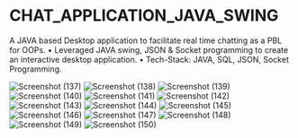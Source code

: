 # CHAT_APPLICATION_JAVA_SWING



A JAVA based Desktop application to facilitate real time chatting as a PBL for OOPs.
• Leveraged JAVA swing, JSON & Socket programming to create an interactive desktop application.
• Tech-Stack: JAVA, SQL, JSON, Socket Programming.

![Screenshot (137)](https://github.com/abhi6903/CHAT_APPLICATION_JAVA_SWING/assets/91991919/e863c5b8-33b5-419d-8a4d-1da6aa0ac58e)
![Screenshot (138)](https://github.com/abhi6903/CHAT_APPLICATION_JAVA_SWING/assets/91991919/4b880446-9149-4780-8650-ee6900a02688)
![Screenshot (139)](https://github.com/abhi6903/CHAT_APPLICATION_JAVA_SWING/assets/91991919/30670dfe-98d8-486a-bfd7-5195e4436131)
![Screenshot (140)](https://github.com/abhi6903/CHAT_APPLICATION_JAVA_SWING/assets/91991919/c66919ad-7a87-4bb6-9aa6-0b15f49a0b83)
![Screenshot (141)](https://github.com/abhi6903/CHAT_APPLICATION_JAVA_SWING/assets/91991919/25a3fed4-f5b8-4238-af64-59497a582f7b)
![Screenshot (142)](https://github.com/abhi6903/CHAT_APPLICATION_JAVA_SWING/assets/91991919/565e00d7-4d02-42b0-b978-91ea8b2406a7)
![Screenshot (143)](https://github.com/abhi6903/CHAT_APPLICATION_JAVA_SWING/assets/91991919/62240b22-a38e-48bb-8b87-09deab9b79ca)
![Screenshot (144)](https://github.com/abhi6903/CHAT_APPLICATION_JAVA_SWING/assets/91991919/7707843c-2b82-474f-850b-6ce642181b03)
![Screenshot (145)](https://github.com/abhi6903/CHAT_APPLICATION_JAVA_SWING/assets/91991919/fe13a429-b461-4bb5-9d64-0560c91db0d9)
![Screenshot (146)](https://github.com/abhi6903/CHAT_APPLICATION_JAVA_SWING/assets/91991919/cb854a41-eb05-497b-84a8-4ad7fbccf114)
![Screenshot (147)](https://github.com/abhi6903/CHAT_APPLICATION_JAVA_SWING/assets/91991919/070c4a4f-b49b-4296-8fa9-73e712749ab2)
![Screenshot (148)](https://github.com/abhi6903/CHAT_APPLICATION_JAVA_SWING/assets/91991919/0192a8b1-5d64-424f-8909-e593fb1bfb54)
![Screenshot (149)](https://github.com/abhi6903/CHAT_APPLICATION_JAVA_SWING/assets/91991919/a4de581c-8193-4f72-a2aa-71ee6412a999)
![Screenshot (150)](https://github.com/abhi6903/CHAT_APPLICATION_JAVA_SWING/assets/91991919/0a9ec7f9-f2f0-4434-a54a-6e82a032a6c1)
